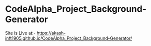 # CodeAlpha_Project_Background-Generator

Site is Live at:- https://akash-inft1905.github.io/CodeAlpha_Project_Background-Generator/
